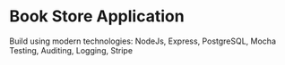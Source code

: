 # Book Store Application

Build using modern technologies: NodeJs, Express, PostgreSQL, Mocha Testing, Auditing, Logging, Stripe
